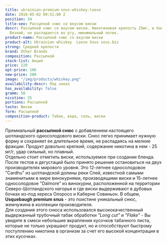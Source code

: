 ```yaml
---
title: ukrainian-premium-snus-whiskey-loose
date: 2018-05-02 09:51:00 Z
position: 54
title-seo: Рассыпной снюс со вкусом виски
descr: Рассыпной снюс со вкусом виски. Никотиновая крепость 25мг, в банке 50 грамм.
  Вязкий, не распадается во рту, минимальный потек.
product-name: Рассыпной снюс со вкусом виски
product-alt: Ukrainian whiskey  Loose Snus snus.biz
strong: Средней крепости
brand: Other Brands
composition: Рассыпной
stock-list: Акция
price: 220
opt-price: 186
new-price: 200
image: "/img/products/whiskey.png"
availability-descr: Под заказ
has_availability: false
gramm: 50
nicotine: 25
portions: Рассыпной
taste: Виски
form: Рассыпной
composition-product: Табак, вода, соль, виски
---
```


Премиальный **рассыпной снюс** с добавлением настоящего шотландского односолодового виски. Снюс легко принимает нужную форму и сохраняет ее длительное время, не распадаясь на мелкие фракции. Продукт довольно крепкий, содержание никотина в нем - 25 мг/г, удар сильный, но плавный.<br>
Отдельно стоит отметить виски, используемое при создании бленда. После тестов и дегустаций было принято решение остановиться на двух производителях мирового уровня. Это 12-летнее односолодовое "Cardhu" из шотландской долины реки Спей, известной самыми знаменитыми в мире винокурнями, производящими виски и 15-летнее односолодовое "Dalmore" из винокурни, расположенной на территории Северо-Шотландского нагорья и где виски выдерживают в дубовых бочках из-под хереса Олоросо и Каберне Совиньон. В общем, **Usquebaugh premium snus** - это поистине уникальный снюс, жемчужина в коллекции производителя.<br>
Для создания этого снюса использовался высококачественный выдержанный трубочный табак обработки *"Long cut"* и *"Flake"*  - Вы увидите в смеси небольшие вкрапления кусочков табачного листа, которые не только украшают продукт, но и способствуют быстрому поступлению никотина в организм за счет его высокой концентрации в этих кусочках.
